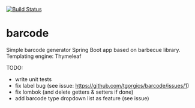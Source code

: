 [![Build Status](https://travis-ci.org/tgorgics/barcode.svg?branch=master)](https://travis-ci.org/tgorgics/barcode)

# barcode

Simple barcode generator Spring Boot app based on barbecue library. Templating engine: Thymeleaf

TODO: 
- write unit tests
- fix label bug (see issue: https://github.com/tgorgics/barcode/issues/1)
- fix lombok (and delete getters & setters if done)
- add barcode type dropdown list as feature (see issue)
